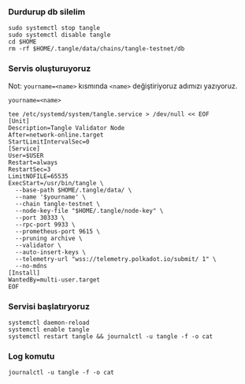 
### Durdurup db silelim
```
sudo systemctl stop tangle
sudo systemctl disable tangle
cd $HOME
rm -rf $HOME/.tangle/data/chains/tangle-testnet/db
```
### Servis oluşturuyoruz
Not: `yourname=<name>` kısmında `<name>` değiştiriyoruz adımızı yazıyoruz.
```
yourname=<name>
```
```
tee /etc/systemd/system/tangle.service > /dev/null << EOF
[Unit]
Description=Tangle Validator Node
After=network-online.target
StartLimitIntervalSec=0
[Service]
User=$USER
Restart=always
RestartSec=3
LimitNOFILE=65535
ExecStart=/usr/bin/tangle \
  --base-path $HOME/.tangle/data/ \
  --name '$yourname' \
  --chain tangle-testnet \
  --node-key-file "$HOME/.tangle/node-key" \
  --port 30333 \
  --rpc-port 9933 \
  --prometheus-port 9615 \
  --pruning archive \
  --validator \
  --auto-insert-keys \
  --telemetry-url "wss://telemetry.polkadot.io/submit/ 1" \
  --no-mdns
[Install]
WantedBy=multi-user.target
EOF
```
### Servisi başlatıryoruz
```
systemctl daemon-reload
systemctl enable tangle
systemctl restart tangle && journalctl -u tangle -f -o cat
```
### Log komutu
```
journalctl -u tangle -f -o cat
```
